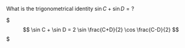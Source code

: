 What is the trigonometrical identity $\sin C + \sin D = ?$
<!--question-->
$$$
\sin C + \sin D = 2 \sin \frac{C+D}{2} \cos \frac{C-D}{2}
$$$
